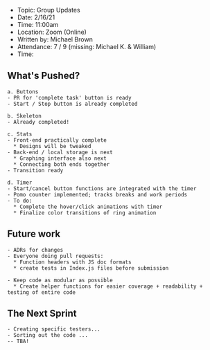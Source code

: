 - Topic: Group Updates
- Date: 2/16/21
- Time: 11:00am
- Location: Zoom (Online)
- Written by: Michael Brown
- Attendance: 7 / 9 (missing: Michael K. & William)
- Time: 

## What's Pushed?

```
a. Buttons
- PR for 'complete task' button is ready
- Start / Stop button is already completed

b. Skeleton
- Already completed!

c. Stats
- Front-end practically complete
  * Designs will be tweaked
- Back-end / local storage is next
  * Graphing interface also next
  * Connecting both ends together
- Transition ready

d. Timer
- Start/cancel button functions are integrated with the timer
- Pomo counter implemented; tracks breaks and work periods
- To do:
  * Complete the hover/click animations with timer
  * Finalize color transitions of ring animation
```

## Future work
```
- ADRs for changes
- Everyone doing pull requests:
  * Function headers with JS doc formats
  * create tests in Index.js files before submission
  
- Keep code as modular as possible
  * Create helper functions for easier coverage + readability + testing of entire code
```

## The Next Sprint
```
- Creating specific testers...
- Sorting out the code ...
-- TBA!
```
